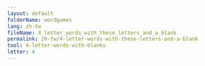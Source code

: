 ```yaml
---
layout: default
folderName: wordgames
lang: zh-tw
fileName: 4_letter_words_with_these_letters_and_a_blank
permalink: zh-tw/4-letter-words-with-these-letters-and-a-blank
tool: 4-letter-words-with-blanks
letter: 4
---
```

